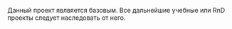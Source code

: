 Данный проект явлвяется базовым.
Все дальнейшие учебные или RnD проекты следует наследовать от него.